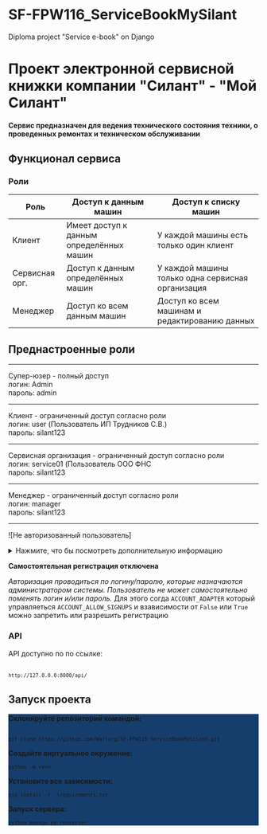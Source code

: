 # SF-FPW116_ServiceBookMySilant
Diploma project "Service e-book" on Django 
# Проект электронной сервисной книжки компании "Силант" - "Мой Силант"

<h4>Сервис предназначен для ведения технического состояния техники, о проведенных ремонтах и техническом обслуживании</h4>

<h2>Функционал сервиса</h2>

<h3>Роли</h3>

| **Роль**        | **Доступ к данным машин**                   | **Доступ к списку машин**                        |
|-----------------|---------------------------------------------|--------------------------------------------------|
| Клиент          | Имеет доступ к данным определённых машин    | У каждой машины есть только один клиент          |
| Сервисная орг.  | Доступ к данным определённых машин          | У каждой машины только одна сервисная организация|
| Менеджер        | Доступ ко всем данным машин                 | Доступ ко всем машинам и редактированию данных   |

<h2>Преднастроенные роли</h2>
<hr>
        Супер-юзер - полный доступ <br>
            логин: Admin <br>
            пароль: admin <br>
<hr>
        Клиент - ограниченный доступ согласно роли <br> 
            логин: user (Пользователь ИП Трудников С.В.) <br>
            пароль: silant123 <br>
<hr>
        Сервисная организация - ограниченный доступ согласно роли <br> 
            логин: service01 (Пользователь ООО ФНС <br>
            пароль: silant123 <br>
<hr>
        Менеджер - ограниченный доступ согласно роли <br> 
            логин: manager <br>
            пароль: silant123 <br>
<hr>

![Не авторизованный пользователь]
<br>
<details>
<summary>Нажмите, что бы посмотреть дополнительную информацию</summary>

*Не зарегистрированные пользователи могут просматривать только список машин с ограниченным выводом информации (доступ только к полям пп.1-10)*
Сортировка данных в полях производиться по умолчанию по дате  

Пользователь без авторизации может получить ограниченную информацию о комплектации машины, введя её заводской номер.Данному типу пользователя доступно поле для ввода заводского номера машины и кнопка поиск. Кнопкой поиск можно отсортировать по заводскому номеру машины

![Не авторизованный пользователь]
</details>

**Самостоятельная регистрация отключена**

*Авторизация проводиться по логину/паролю, которые назначаются администратором системы. Пользователь не может самостоятельно поменять логин и/или пароль.*
Для этого согда `ACCOUNT_ADAPTER` который управляеться `ACCOUNT_ALLOW_SIGNUPS` и взависимости от ``False`` или ``True`` можно запретить или разрешить регистрацию
<br>

<h3>API</h3>

API доступно по по ссылке:<pre><code> `http://127.0.0.0:8000/api/` </code></pre> 

<h2>Запуск проекта</h2>

<div style='background-color:#163E6C'>

**Склонируйте репозиторий командой:** <pre><code> `git clone https://github.com/Warlorg/SF-FPW116_ServiceBookMySilant.git` </code></pre> 

**Создайте виртуальное окружение:** <pre><code>`python -m venv`</code></pre> 

**Установите все зависимости:** <pre><code>`pip install -r .\requirements.txt`</code></pre> 

**Запуск сервера:** <pre><code>`python manage.py runserver`</code></pre> 
</div>

